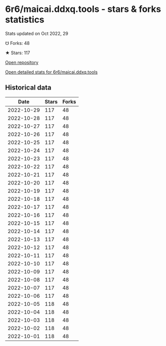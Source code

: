 # 6r6/maicai.ddxq.tools - stars & forks statistics

Stats updated on Oct 2022, 29

☋ Forks: 48

★ Stars: 117

[Open repository](https://github.com/6r6/maicai.ddxq.tools)

[Open detailed stats for 6r6/maicai.ddxq.tools](https://reviewgithub.com/rep/6r6/maicai.ddxq.tools)

## Historical data
| Date | Stars | Forks |
|------|-------|-------|
| 2022-10-29 | 117 | 48 | 
| 2022-10-28 | 117 | 48 | 
| 2022-10-27 | 117 | 48 | 
| 2022-10-26 | 117 | 48 | 
| 2022-10-25 | 117 | 48 | 
| 2022-10-24 | 117 | 48 | 
| 2022-10-23 | 117 | 48 | 
| 2022-10-22 | 117 | 48 | 
| 2022-10-21 | 117 | 48 | 
| 2022-10-20 | 117 | 48 | 
| 2022-10-19 | 117 | 48 | 
| 2022-10-18 | 117 | 48 | 
| 2022-10-17 | 117 | 48 | 
| 2022-10-16 | 117 | 48 | 
| 2022-10-15 | 117 | 48 | 
| 2022-10-14 | 117 | 48 | 
| 2022-10-13 | 117 | 48 | 
| 2022-10-12 | 117 | 48 | 
| 2022-10-11 | 117 | 48 | 
| 2022-10-10 | 117 | 48 | 
| 2022-10-09 | 117 | 48 | 
| 2022-10-08 | 117 | 48 | 
| 2022-10-07 | 117 | 48 | 
| 2022-10-06 | 117 | 48 | 
| 2022-10-05 | 118 | 48 | 
| 2022-10-04 | 118 | 48 | 
| 2022-10-03 | 118 | 48 | 
| 2022-10-02 | 118 | 48 | 
| 2022-10-01 | 118 | 48 | 


